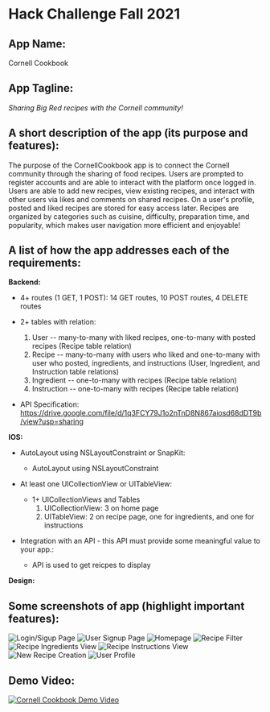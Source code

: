 # Hack Challenge Fall 2021

## App Name:
Cornell Cookbook

## App Tagline:
_Sharing Big Red recipes with the Cornell community!_


## A short description of the app (its purpose and features):
The purpose of the CornellCookbook app is to connect the Cornell community through the sharing of food recipes. Users are prompted to register accounts and are able to interact with the platform once logged in. Users are able to add new recipes, view existing recipes, and interact with other users via likes and comments on shared recipes. On a user's profile, posted and liked recipes are stored for easy access later. Recipes are organized by categories such as cuisine, difficulty, preparation time, and popularity, which makes user navigation more efficient and enjoyable!

## A list of how the app addresses each of the requirements:
  **Backend:**
   * 4+ routes (1 GET, 1 POST): 14 GET routes, 10 POST routes, 4 DELETE routes

   * 2+ tables with relation:
        1. User -- many-to-many with liked recipes, one-to-many with posted recipes (Recipe table relation)
        2. Recipe -- many-to-many with users who liked and one-to-many with user who posted, ingredients, and instructions (User, Ingredient, and Instruction table relations)
        3. Ingredient -- one-to-many with recipes (Recipe table relation)
        4. Instruction -- one-to-many with recipes (Recipe table relation)

   * API Specification: https://drive.google.com/file/d/1q3FCY79J1o2nTnD8N867aiosd68dDT9b/view?usp=sharing
    
  **IOS:**
  * AutoLayout using NSLayoutConstraint or SnapKit: 
      * AutoLayout using NSLayoutConstraint

  * At least one UICollectionView or UITableView: 
      * 1+ UICollectionViews and Tables
        1. UICollectionView: 3 on home page
        2. UITableView: 2 on recipe page, one for ingredients, and one for instructions
  * Integration with an API - this API must provide some meaningful value to your app.: 
      * API is used to get reicpes to display 

  **Design:**

## Some screenshots of app (highlight important features):
![Login/Sigup Page](/images/login-signup.png)
![User Signup Page](/images/user-signup.png)
![Homepage](/images/homepage.png)
![Recipe Filter](/images/filter.png)
![Recipe Ingredients View](/images/view-recipe-ingredients.png)
![Recipe Instructions View](/images/view-recipe-instructions.png)
![New Recipe Creation](/images/create-new-recipe.png)
![User Profile](/images/user-profile.png)




## Demo Video:

[![Cornell Cookbook Demo Video](http://img.youtube.com/vi/3tA_bOlpaOA/0.jpg)](http://www.youtube.com/watch?v=3tA_bOlpaOA)

